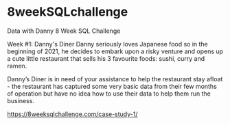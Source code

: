 # 8weekSQLchallenge
Data with Danny 8 Week SQL Challenge


Week #1: Danny's Diner
Danny seriously loves Japanese food so in the beginning of 2021, he decides to embark upon a risky venture and opens up a cute little restaurant that sells his 3 favourite foods: sushi, curry and ramen.

Danny’s Diner is in need of your assistance to help the restaurant stay afloat - the restaurant has captured some very basic data from their few months of operation but have no idea how to use their data to help them run the business.

https://8weeksqlchallenge.com/case-study-1/
